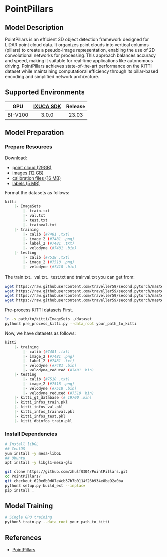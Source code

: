 # PointPillars

## Model Description

PointPillars is an efficient 3D object detection framework designed for LiDAR point cloud data. It organizes point
clouds into vertical columns (pillars) to create a pseudo-image representation, enabling the use of 2D convolutional
networks for processing. This approach balances accuracy and speed, making it suitable for real-time applications like
autonomous driving. PointPillars achieves state-of-the-art performance on the KITTI dataset while maintaining
computational efficiency through its pillar-based encoding and simplified network architecture.

## Supported Environments

| GPU    | [IXUCA SDK](https://gitee.com/deep-spark/deepspark#%E5%A4%A9%E6%95%B0%E6%99%BA%E7%AE%97%E8%BD%AF%E4%BB%B6%E6%A0%88-ixuca) | Release |
| :----: | :----: | :----: |
| BI-V100 | 3.0.0     |  23.03  |

## Model Preparation

### Prepare Resources

Download:

- [point cloud (29GB)](https://s3.eu-central-1.amazonaws.com/avg-kitti/data_object_velodyne.zip)
- [images (12 GB)](https://s3.eu-central-1.amazonaws.com/avg-kitti/data_object_image_2.zip)
- [calibration files (16 MB)](https://s3.eu-central-1.amazonaws.com/avg-kitti/data_object_calib.zip)
- [labels (5 MB)](https://s3.eu-central-1.amazonaws.com/avg-kitti/data_object_label_2.zip)

Format the datasets as follows:

```bash
kitti
    |- ImageSets
        |- train.txt
        |- val.txt
        |- test.txt
        |- trainval.txt
    |- training
        |- calib (#7481 .txt)
        |- image_2 (#7481 .png)
        |- label_2 (#7481 .txt)
        |- velodyne (#7481 .bin)
    |- testing
        |- calib (#7518 .txt)
        |- image_2 (#7518 .png)
        |- velodyne (#7418 .bin)
```

The train.txt、val.txt、test.txt and trainval.txt you can get from:

```bash
wget https://raw.githubusercontent.com/traveller59/second.pytorch/master/second/data/ImageSets/test.txt
wget https://raw.githubusercontent.com/traveller59/second.pytorch/master/second/data/ImageSets/train.txt
wget https://raw.githubusercontent.com/traveller59/second.pytorch/master/second/data/ImageSets/val.txt
wget https://raw.githubusercontent.com/traveller59/second.pytorch/master/second/data/ImageSets/trainval.txt
```

Pre-process KITTI datasets First.

```bash
ln -s path/to/kitti/ImageSets ./dataset
python3 pre_process_kitti.py --data_root your_path_to_kitti
```

Now, we have datasets as follows:

```bash
kitti
    |- training
        |- calib (#7481 .txt)
        |- image_2 (#7481 .png)
        |- label_2 (#7481 .txt)
        |- velodyne (#7481 .bin)
        |- velodyne_reduced (#7481 .bin)
    |- testing
        |- calib (#7518 .txt)
        |- image_2 (#7518 .png)
        |- velodyne (#7518 .bin)
        |- velodyne_reduced (#7518 .bin)
    |- kitti_gt_database (# 19700 .bin)
    |- kitti_infos_train.pkl
    |- kitti_infos_val.pkl
    |- kitti_infos_trainval.pkl
    |- kitti_infos_test.pkl
    |- kitti_dbinfos_train.pkl

```

### Install Dependencies

```bash
# Install libGL
## CentOS
yum install -y mesa-libGL
## Ubuntu
apt install -y libgl1-mesa-glx

git clone https://github.com/zhulf0804/PointPillars.git
cd PointPillars/
git checkout 620e6b0d07e4cb37b7b0114f26b934e8be92a0ba
python3 setup.py build_ext --inplace
pip install .
```

## Model Training

```bash
# Single GPU training
python3 train.py --data_root your_path_to_kitti
```

## References

- [PointPillars](https://github.com/zhulf0804/PointPillars/tree/620e6b0d07e4cb37b7b0114f26b934e8be92a0ba)
